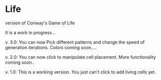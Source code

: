 Life
====

version of Conway's Game of Life

It is a work in progress...</br>


v. 3.0:
You can now Pick different patterns and change the speed of generation iterations.  Colors coming soon....


v. 2.0:
You can now click to manipulate cell placement.  More functionality coming soon..


v. 1.0: 
This is a working version.  You just can't click to add living cells yet. </br>

